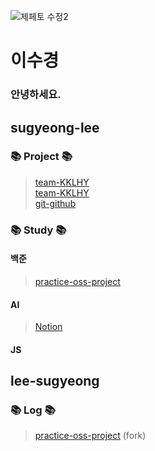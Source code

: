 ![제페토 수정2](https://user-images.githubusercontent.com/101383749/174117332-810981a6-0f38-4c6d-b923-47f604684c99.jpg)
# 이수경
 ### 안녕하세요.

## sugyeong-lee

### 📚 Project 📚
> [team-KKLHY](https://github.com/sugyeong-lee/team-KKLHY.git)  
> [team-KKLHY](https://github.com/sugyeong-lee/team-KKLHY.git)  
> [git-github](https://github.com/sugyeong-lee/git-github.git)  

### 📚 Study 📚
#### 백준
> [practice-oss-project](https://github.com/sugyeong-lee/practice-oss-project.git)  
#### AI
> [Notion](https://www.notion.so/Suza-s-Library-2dd4e6f7220d49d0b1946206c240e7e3)
#### JS

## lee-sugyeong

### 📚 Log 📚
> [practice-oss-project](https://github.com/sugyeong-lee/practice-oss-project.git)    (fork)

